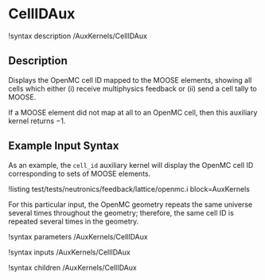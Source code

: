 # CellIDAux

!syntax description /AuxKernels/CellIDAux

## Description

Displays the OpenMC cell ID mapped to the MOOSE elements, showing all cells
which either (i) receive multiphysics feedback or (ii) send a cell tally to MOOSE.

If a MOOSE element did not map at all to an OpenMC cell,
then this auxiliary kernel returns $-1$.

## Example Input Syntax

As an example, the `cell_id` auxiliary kernel will display the OpenMC cell ID
corresponding to sets of MOOSE elements.

!listing test/tests/neutronics/feedback/lattice/openmc.i
  block=AuxKernels

For this particular input, the OpenMC geometry repeats the same universe
several times throughout the geometry; therefore, the same cell ID is repeated
several times in the geometry.

!syntax parameters /AuxKernels/CellIDAux

!syntax inputs /AuxKernels/CellIDAux

!syntax children /AuxKernels/CellIDAux
